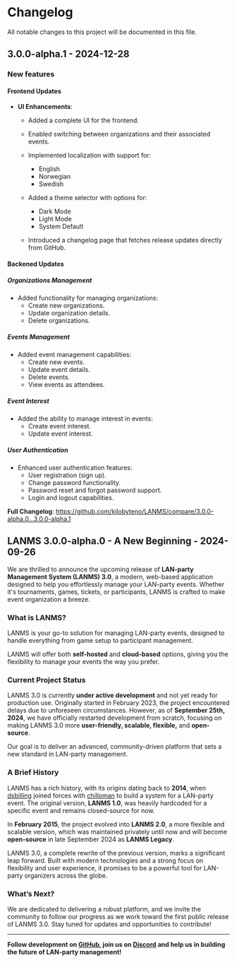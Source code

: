 # Changelog

All notable changes to this project will be documented in this file.

## 3.0.0-alpha.1 - 2024-12-28

### New features

#### Frontend Updates

- **UI Enhancements**:
  - Added a complete UI for the frontend.
  - Enabled switching between organizations and their associated events.
  - Implemented localization with support for:
    - English
    - Norwegian
    - Swedish
    
  - Added a theme selector with options for:
    - Dark Mode
    - Light Mode
    - System Default
    
  - Introduced a changelog page that fetches release updates directly from GitHub.
  

#### Backened Updates

##### Organizations Management

- Added functionality for managing organizations:
  - Create new organizations.
  - Update organization details.
  - Delete organizations.
  

##### Events Management

- Added event management capabilities:
  - Create new events.
  - Update event details.
  - Delete events.
  - View events as attendees.
  

##### Event Interest

- Added the ability to manage interest in events:
  - Create event interest.
  - Update event interest.
  

##### User Authentication

- Enhanced user authentication features:
  - User registration (sign up).
  - Change password functionality.
  - Password reset and forgot password support.
  - Login and logout capabilities.
  

**Full Changelog**: https://github.com/kilobyteno/LANMS/compare/3.0.0-alpha.0...3.0.0-alpha.1

## LANMS 3.0.0-alpha.0 - A New Beginning - 2024-09-26

We are thrilled to announce the upcoming release of **LAN-party Management System (LANMS) 3.0**, a modern, web-based application designed to help you effortlessly manage your LAN-party events. Whether it's tournaments, games, tickets, or participants, LANMS is crafted to make event organization a breeze.

### What is LANMS?

LANMS is your go-to solution for managing LAN-party events, designed to handle everything from game setup to participant management.

LANMS will offer both **self-hosted** and **cloud-based** options, giving you the flexibility to manage your events the way you prefer.

### Current Project Status

LANMS 3.0 is currently **under active development** and not yet ready for production use. Originally started in February 2023, the project encountered delays due to unforeseen circumstances. However, as of **September 25th, 2024**, we have officially restarted development from scratch, focusing on making LANMS 3.0 more **user-friendly, scalable, flexible,** and **open-source**.

Our goal is to deliver an advanced, community-driven platform that sets a new standard in LAN-party management.

### A Brief History

LANMS has a rich history, with its origins dating back to **2014**, when [dsbilling](https://dsbilling.no) joined forces with [chilloman](https://github.com/chilloman) to build a system for a LAN-party event. The original version, **LANMS 1.0**, was heavily hardcoded for a specific event and remains closed-source for now.

In **February 2015**, the project evolved into **LANMS 2.0**, a more flexible and scalable version, which was maintained privately until now and will become **open-source** in late September 2024 as **LANMS Legacy**.

LANMS 3.0, a complete rewrite of the previous version, marks a significant leap forward. Built with modern technologies and a strong focus on flexibility and user experience, it promises to be a powerful tool for LAN-party organizers across the globe.

### What’s Next?

We are dedicated to delivering a robust platform, and we invite the community to follow our progress as we work toward the first public release of LANMS 3.0. Stay tuned for updates and opportunities to contribute!


---

**Follow development on [GitHub](https://github.com/kilobyteno/lanms), join us on [Discord](https://kilobyte.no/discord) and help us in building the future of LAN-party management!**
